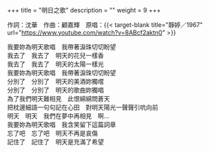 +++
title = "明日之歌"
description = ""
weight = 9
+++

作詞：沈華　作曲：顧嘉輝　原唱：{{< target-blank title="靜婷／1967" url="https://www.youtube.com/watch?v=8ABcf2aktn0" >}}

我要妳為明天歌唱　我帶著淚珠切切盼望  
我去了　我去了　明天的花兒一樣香  
我去了　我去了　明天的太陽一樣光  
我要妳為明天歌唱　我帶著淚珠切切盼望  
分別了　分別了　明天的美酒妳獨嚐  
分別了　分別了　明天的歌曲妳獨唱  
為了我們明天難相見　此恨綿綿問蒼天  
把枕邊細語一句句記在心田　對明天陽光一聲聲引吭向前  
明天　明天　我們在夢中再相見　啊…  
我要妳為明天歌唱　我含笑留下這篇詞章  
忘了吧　忘了吧　明天不再是哀傷  
記住了　記住了　明天是充滿了希望

